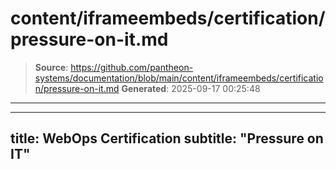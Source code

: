 # content/iframeembeds/certification/pressure-on-it.md

> **Source**: https://github.com/pantheon-systems/documentation/blob/main/content/iframeembeds/certification/pressure-on-it.md
> **Generated**: 2025-09-17 00:25:48

---

---
title: WebOps Certification
subtitle: "Pressure on IT"
---

<Partial file="certification-guide/pressure-on-it.md" />

